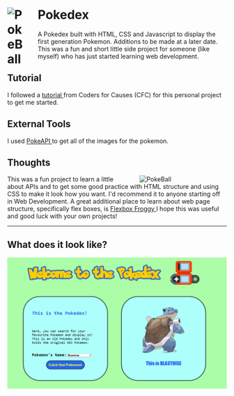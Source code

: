 # <img align="left" alt="PokeBall" width="40px" style="padding-right:30px;" src="https://upload.wikimedia.org/wikipedia/commons/thumb/5/53/Pok%C3%A9_Ball_icon.svg/1200px-Pok%C3%A9_Ball_icon.svg.png"> Pokedex
A Pokedex built with HTML, CSS and Javascript to display the first generation Pokemon. Additions to be made at a later date. This was a fun and short little side project for someone (like myself) who has just started learning web development.


## Tutorial
I followed a <a href="https://www.youtube.com/watch?v=BV93gRuIgIA"> tutorial </a> from Coders for Causes (CFC) for this personal project to get me started.

## External Tools
I used <a href="https://pokeapi.co/"> PokeAPI </a> to get all of the images for the pokemon.

## Thoughts
<img align="right" alt="PokeBall" width="200px" style="padding-left:30px;" src="https://i.kym-cdn.com/photos/images/original/000/931/929/ac7.gif">
This was a fun project to learn a little about APIs and to get some good practice with HTML structure and using CSS to make it look how you want. I'd recommend it to anyone starting off in Web Development. A great additional place to learn about web page structure, specifically flex boxes, is <a href="https://flexboxfroggy.com/"> Flexbox Froggy </a> I hope this was useful and good luck with your own projects!

---

## What does it look like?
<img align='center' alt='demo' src='images/demo.png'>